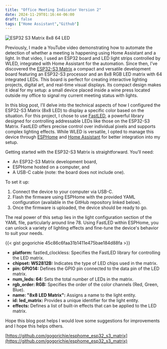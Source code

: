 ```yaml
---
title: "Office Meeting Indicator Version 2"
date: 2024-11-29T01:16:44-06:00
draft: false
tags: ["Home Assistant","Github"]
---
```


![ESP32 S3 Matrix 8x8 64 LED](https://gogorichiesitefiles.blob.core.windows.net/publicfiles/esp32-s3-matrix-5.jpg)

Previously, I made a YouTube video demonstrating how to automate the detection of whether a meeting is happening using Home Assistant and a light. In that video, I used an ESP32 board and LED light strips controlled by WLED, integrated with Home Assistant for the automation. Since then, I’ve discovered the [ESP32-S3 Matrix](https://amzn.to/3CPVFLV) a compact and versatile development board featuring an ESP32-S3 processor and an 8x8 RGB LED matrix with 64 integrated LEDs. This board is perfect for creating interactive lighting projects, digital art, and real-time visual displays. Its compact design makes it ideal for my setup: a small device placed inside a wine press located outside my office to signal my current meeting status with lights.

In this blog post, I’ll delve into the technical aspects of how I configured the ESP32-S3 Matrix (8x8 LED) to display a specific color based on the situation. For this project, I chose to use [FastLED](https://fastled.io/docs/), a powerful library designed for controlling addressable LEDs like those on the ESP32-S3 Matrix. FastLED offers precise control over individual pixels and supports complex lighting effects. While WLED is versatile, I opted to manage this device through [ESPHome](https://esphome.io/) and [Home Assistant](https://www.home-assistant.io/) for better integration into my setup.

Getting started with the ESP32-S3 Matrix is straightforward. You’ll need:

- An ESP32-S3 Matrix development board,
- ESPHome hosted on a computer, and
- A USB-C cable (note: the board does not include one).

To set it up:

1) Connect the device to your computer via USB-C.
1) Flash the firmware using ESPHome with the provided YAML configuration (available in the GitHub repository linked below).
1) Once the firmware is uploaded, the device should be ready to go.

The real power of this setup lies in the light configuration section of the YAML file, particularly around line 78. Using FastLED within ESPHome, you can unlock a variety of lighting effects and fine-tune the device's behavior to suit your needs.

{{< gist gogorichie 45c86c6faa31b1411e475bae184d88fa >}}

- **platform:** fastled_clockless: Specifies the FastLED library for controlling the LED matrix.
- **chipset: WS2812B:** Indicates the type of LED chips used in the matrix.
- **pin: GPIO14:** Defines the GPIO pin connected to the data pin of the LED matrix.
- **num_leds: 64:** Sets the total number of LEDs in the matrix.
- **rgb_order: RGB:** Specifies the order of the color channels (Red, Green, Blue).
- **name: "8x8 LED Matrix":** Assigns a name to the light entity.
- **id: led_matrix:** Provides a unique identifier for the light entity.
- **effects:** Defines a list of built-in effects that can be applied to the LED matrix.

Hope this blog post helps I would love some suggestions for improvements and I hope this helps others.

[https://github.com/gogorichie/esphome_esp32_s3_matrix](https://github.com/gogorichie/esphome_esp32_s3_matrix)